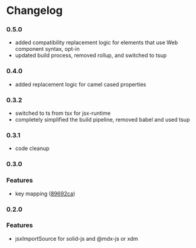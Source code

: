 # Changelog

### 0.5.0

- added compatibility replacement logic for elements that use Web component syntax, opt-in
- updated build process, removed rollup, and switched to tsup

### 0.4.0

- added replacement logic for camel cased properties

### 0.3.2

- switched to ts from tsx for jsx-runtime
- completely simplified the build pipeline, removed babel and used tsup

### 0.3.1

- code cleanup

### 0.3.0

### Features

- key mapping ([89692ca](https://github.com/high1/solid-jsx/commit/89692caae48eebcd2c70e92153d73f00380e5063))

### 0.2.0

### Features

- jsxImportSource for solid-js and @mdx-js or xdm
